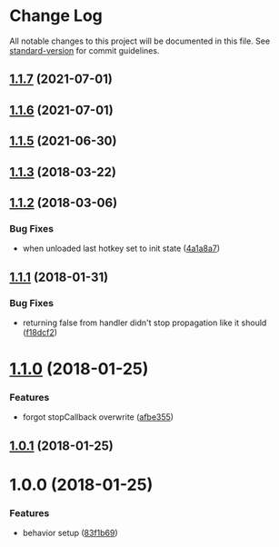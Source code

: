 # Change Log

All notable changes to this project will be documented in this file. See [standard-version](https://github.com/conventional-changelog/standard-version) for commit guidelines.

<a name="1.1.7"></a>
## [1.1.7](https://github.com/CurtisHumphrey/react-keyboard-shortcuts/compare/v1.1.6...v1.1.7) (2021-07-01)



<a name="1.1.6"></a>
## [1.1.6](https://github.com/CurtisHumphrey/react-keyboard-shortcuts/compare/v1.1.5...v1.1.6) (2021-07-01)



<a name="1.1.5"></a>
## [1.1.5](https://github.com/CurtisHumphrey/react-keyboard-shortcuts/compare/v1.1.2...v1.1.5) (2021-06-30)



<a name="1.1.3"></a>
## [1.1.3](https://github.com/CurtisHumphrey/react-keyboard-shortcuts/compare/v1.1.2...v1.1.3) (2018-03-22)



<a name="1.1.2"></a>
## [1.1.2](https://github.com/CurtisHumphrey/react-keyboard-shortcuts/compare/v1.1.1...v1.1.2) (2018-03-06)


### Bug Fixes

* when unloaded last hotkey set to init state ([4a1a8a7](https://github.com/CurtisHumphrey/react-keyboard-shortcuts/commit/4a1a8a7))



<a name="1.1.1"></a>
## [1.1.1](https://github.com/CurtisHumphrey/react-keyboard-shortcuts/compare/v1.1.0...v1.1.1) (2018-01-31)


### Bug Fixes

* returning false from handler didn't stop propagation like it should ([f18dcf2](https://github.com/CurtisHumphrey/react-keyboard-shortcuts/commit/f18dcf2))



<a name="1.1.0"></a>
# [1.1.0](https://github.com/CurtisHumphrey/react-keyboard-shortcuts/compare/v1.0.1...v1.1.0) (2018-01-25)


### Features

* forgot stopCallback overwrite ([afbe355](https://github.com/CurtisHumphrey/react-keyboard-shortcuts/commit/afbe355))



<a name="1.0.1"></a>
## [1.0.1](https://github.com/CurtisHumphrey/react-keyboard-shortcuts/compare/v1.0.0...v1.0.1) (2018-01-25)



<a name="1.0.0"></a>
# 1.0.0 (2018-01-25)


### Features

* behavior setup ([83f1b69](https://github.com/CurtisHumphrey/react-keyboard-shortcuts/commit/83f1b69))
